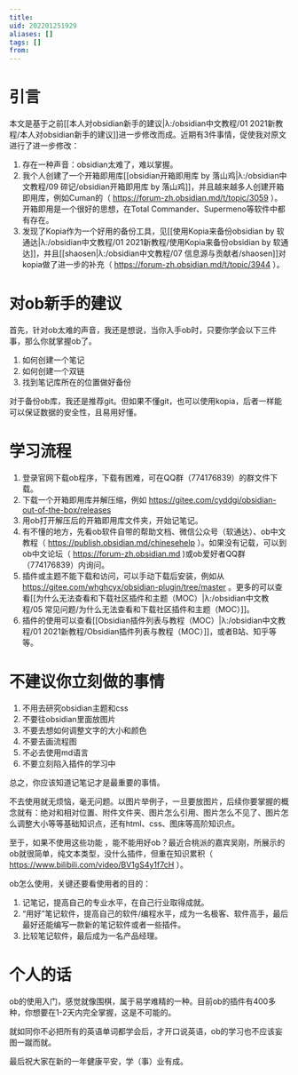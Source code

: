 ```yaml
---
title: 
uid: 202201251929
aliases: []
tags: []
from: 
---
```


# 引言
本文是基于之前[[本人对obsidian新手的建议|λ:/obsidian中文教程/01 2021新教程/本人对obsidian新手的建议]]进一步修改而成。近期有3件事情，促使我对原文进行了进一步修改：

1. 存在一种声音：obsidian太难了，难以掌握。
2. 我个人创建了一个开箱即用库[[obsidian开箱即用库 by 落山鸡|λ:/obsidian中文教程/09 碎记/obsidian开箱即用库 by 落山鸡]]，并且越来越多人创建开箱即用库，例如Cuman的（ https://forum-zh.obsidian.md/t/topic/3059 ）。开箱即用是一个很好的思想，在Total Commander、Supermeno等软件中都有存在。
3. 发现了Kopia作为一个好用的备份工具，见[[使用Kopia来备份obsidian by 软通达|λ:/obsidian中文教程/01 2021新教程/使用Kopia来备份obsidian by 软通达]]，并且[[shaosen|λ:/obsidian中文教程/07 信息源与贡献者/shaosen]]对kopia做了进一步的补充（ https://forum-zh.obsidian.md/t/topic/3944 ）。

# 对ob新手的建议
首先，针对ob太难的声音，我还是想说，当你入手ob时，只要你学会以下三件事，那么你就掌握ob了。

1. 如何创建一个笔记
2. 如何创建一个双链
3. 找到笔记库所在的位置做好备份

对于备份ob库，我还是推荐git。但如果不懂git，也可以使用kopia，后者一样能可以保证数据的安全性，且易用好懂。

# 学习流程
1. 登录官网下载ob程序，下载有困难，可在QQ群（774176839）的群文件下载。
2. 下载一个开箱即用库并解压缩，例如 https://gitee.com/cyddgi/obsidian-out-of-the-box/releases 
3. 用ob打开解压后的开箱即用库文件夹，开始记笔记。
4. 有不懂的地方，先看ob软件自带的帮助文档、微信公众号（软通达）、ob中文教程（ https://publish.obsidian.md/chinesehelp ）。如果没有记载，可以到ob中文论坛（ https://forum-zh.obsidian.md )或ob爱好者QQ群（774176839）内询问。
5. 插件或主题不能下载和访问，可以手动下载后安装，例如从 https://gitee.com/whghcyx/obsidian-plugin/tree/master 。更多的可以查看[[为什么无法查看和下载社区插件和主题（MOC）|λ:/obsidian中文教程/05 常见问题/为什么无法查看和下载社区插件和主题（MOC）]]。
6. 插件的使用可以查看[[Obsidian插件列表与教程（MOC）|λ:/obsidian中文教程/01 2021新教程/Obsidian插件列表与教程（MOC）]]，或者B站、知乎等等。

# 不建议你立刻做的事情
1. 不用去研究obsidian主题和css
2. 不要往obsidian里面放图片
3. 不要去想如何调整文字的大小和颜色
4. 不要去画流程图
5. 不必去使用md语言
6. 不要立刻陷入插件的学习中

总之，你应该知道记笔记才是最重要的事情。

不去使用就无烦恼，毫无问题。以图片举例子，一旦要放图片，后续你要掌握的概念就有：绝对和相对位置、附件文件夹、图片怎么引用、图片怎么不见了、图片怎么调整大小等等基础知识点，还有html、css、图床等高阶知识点。

至于，如果不使用这些功能 ，能不能用好ob？最近合桃派的嘉宾吴刚，所展示的ob就很简单，纯文本类型，没什么插件，但重在知识累积（ https://www.bilibili.com/video/BV1gS4y1f7cH ）。

ob怎么使用，关键还要看使用者的目的：

1. 记笔记，提高自己的专业水平，在自己行业取得成就。
2. “用好”笔记软件，提高自己的软件/编程水平，成为一名极客、软件高手，最后最好还能编写一款新的笔记软件或者一些插件。
3. 比较笔记软件，最后成为一名产品经理。


# 个人的话
ob的使用入门，感觉就像围棋，属于易学难精的一种。目前ob的插件有400多种，你想要在1-2天内完全掌握，这是不可能的。

就如同你不必把所有的英语单词都学会后，才开口说英语，ob的学习也不应该妄图一蹴而就。

最后祝大家在新的一年健康平安，学（事）业有成。
